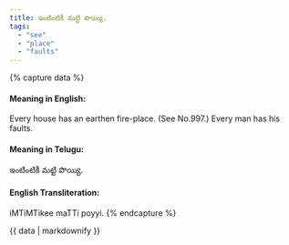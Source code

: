 ```yaml
---
title: ఇంటింటికీ మట్టి పొయ్యి.
tags:
  - "see"
  - "place"
  - "faults"
---
```


{% capture data %}
#### Meaning in English:
Every house has an earthen fire-place.
(See No.997.)
Every man has his faults.

#### Meaning in Telugu:
ఇంటింటికీ మట్టి పొయ్యి.

#### English Transliteration:
iMTiMTikee maTTi poyyi.
{% endcapture %}

{{ data | markdownify }}

